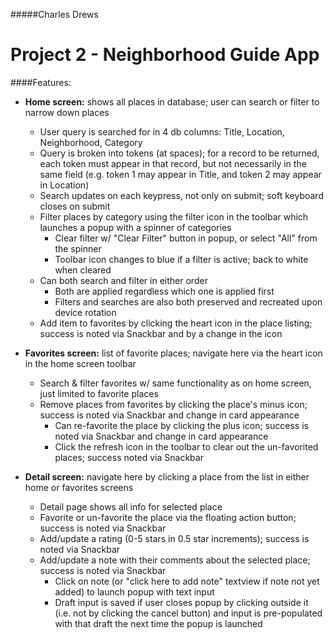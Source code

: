 #####Charles Drews

Project 2 - Neighborhood Guide App
=============

####Features:
* **Home screen:** shows all places in database; user can search or filter to narrow down places
  * User query is searched for in 4 db columns: Title, Location, Neighborhood, Category
  * Query is broken into tokens (at spaces); for a record to be returned, each token must appear in that record, but not necessarily in the same field (e.g. token 1 may appear in Title, and token 2 may appear in Location)
  * Search updates on each keypress, not only on submit; soft keyboard closes on submit
  * Filter places by category using the filter icon in the toolbar which launches a popup with a spinner of categories
    * Clear filter w/ "Clear Filter" button in popup, or select "All" from the spinner
    * Toolbar icon changes to blue if a filter is active; back to white when cleared
  * Can both search and filter in either order
    * Both are applied regardless which one is applied first
    * Filters and searches are also both preserved and recreated upon device rotation
  * Add item to favorites by clicking the heart icon in the place listing; success is noted via Snackbar and by a change in the icon

* **Favorites screen:** list of favorite places; navigate here via the heart icon in the home screen toolbar
  * Search & filter favorites w/ same functionality as on home screen, just limited to favorite places
  * Remove places from favorites by clicking the place's minus icon; success is noted via Snackbar and change in card appearance
    * Can re-favorite the place by clicking the plus icon; success is noted via Snackbar and change in card appearance
    * Click the refresh icon in the toolbar to clear out the un-favorited places; success noted via Snackbar

* **Detail screen:** navigate here by clicking a place from the list in either home or favorites screens
  * Detail page shows all info for selected place
  * Favorite or un-favorite the place via the floating action button; success is noted via Snackbar
  * Add/update a rating (0-5 stars in 0.5 star increments); success is noted via Snackbar
  * Add/update a note with their comments about the selected place; success is noted via Snackbar
    * Click on note (or "click here to add note" textview if note not yet added) to launch popup with text input
    * Draft input is saved if user closes popup by clicking outside it (i.e. not by clicking the cancel button) and input is pre-populated with that draft the next time the popup is launched
